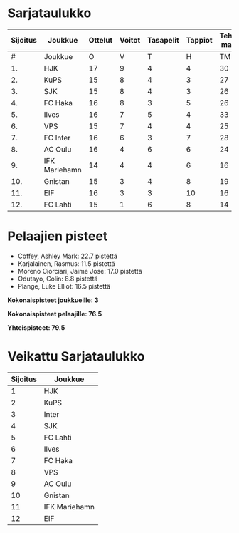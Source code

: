 # Sarjataulukko
| Sijoitus | Joukkue | Ottelut | Voitot | Tasapelit | Tappiot | Tehdyt maalit | Päästetyt maalit | Maaliero | Syötöt |
|----------|---------|---------|--------|-----------|---------|----------------|-------------------|----------|-------|
|# | Joukkue | O | V | T | H | TM | PM | ME | S | L | L% | R | KK | PK | PA | P|
|1. | HJK | 17 | 9 | 4 | 4 | 30 | 18 | 12 | 23 | 224 | 13,39 | 180 | 29 | 1 | 22 | 31|
|2. | KuPS | 15 | 8 | 4 | 3 | 27 | 16 | 11 | 13 | 166 | 16,27 | 153 | 24 | 1 | 21 | 28|
|3. | SJK | 15 | 8 | 4 | 3 | 26 | 20 | 6 | 20 | 172 | 15,12 | 191 | 36 | 0 | 28 | 28|
|4. | FC Haka | 16 | 8 | 3 | 5 | 26 | 23 | 3 | 21 | 129 | 20,16 | 215 | 49 | 1 | 28 | 27|
|5. | Ilves | 16 | 7 | 5 | 4 | 33 | 21 | 12 | 28 | 184 | 17,93 | 182 | 39 | 3 | 28 | 26|
|6. | VPS | 15 | 7 | 4 | 4 | 25 | 21 | 4 | 15 | 176 | 14,20 | 179 | 27 | 1 | 28 | 25|
|7. | FC Inter | 16 | 6 | 3 | 7 | 28 | 24 | 4 | 22 | 158 | 17,72 | 166 | 43 | 2 | 29 | 21|
|8. | AC Oulu | 16 | 4 | 6 | 6 | 24 | 27 | -3 | 16 | 137 | 17,52 | 223 | 47 | 3 | 26 | 18|
|9. | IFK Mariehamn | 14 | 4 | 4 | 6 | 16 | 21 | -5 | 8 | 112 | 14,29 | 155 | 36 | 2 | 18 | 16|
|10. | Gnistan | 15 | 3 | 4 | 8 | 19 | 29 | -10 | 14 | 135 | 14,07 | 164 | 45 | 1 | 21 | 13|
|11. | EIF | 16 | 3 | 3 | 10 | 16 | 34 | -18 | 9 | 119 | 13,45 | 172 | 49 | 4 | 20 | 12|
|12. | FC Lahti | 15 | 1 | 6 | 8 | 14 | 30 | -16 | 11 | 122 | 11,48 | 159 | 35 | 1 | 23 | 9|

# Pelaajien pisteet
* Coffey, Ashley Mark: 22.7 pistettä
* Karjalainen, Rasmus: 11.5 pistettä
* Moreno Ciorciari, Jaime Jose: 17.0 pistettä
* Odutayo, Colin: 8.8 pistettä
* Plange, Luke Elliot: 16.5 pistettä

**Kokonaispisteet joukkueille: 3**

**Kokonaispisteet pelaajille: 76.5**

**Yhteispisteet: 79.5**

# Veikattu Sarjataulukko
| Sijoitus | Joukkue |
|----------|---------|
| 1 | HJK |
| 2 | KuPS |
| 3 | Inter |
| 4 | SJK |
| 5 | FC Lahti |
| 6 | Ilves |
| 7 | FC Haka |
| 8 | VPS |
| 9 | AC Oulu |
| 10 | Gnistan |
| 11 | IFK Mariehamn |
| 12 | EIF |
